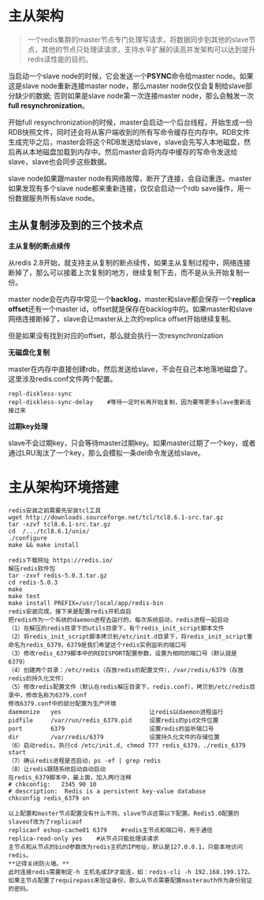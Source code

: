 # 主从架构
> 一个redis集群的master节点专门处理写请求，将数据同步到其他的slave节点，其他的节点只处理读请求，支持水平扩展的读高并发架构可以达到提升redis读性能的目的。

当启动一个slave node的时候，它会发送一个**PSYNC**命令给master node。如果这是slave node重新连接master node，那么master node仅仅会复制给slave部分缺少的数据; 否则如果是slave node第一次连接master node，那么会触发一次**full resynchronization**。

开始full resynchronization的时候，master会启动一个后台线程，开始生成一份RDB快照文件，同时还会将从客户端收到的所有写命令缓存在内存中。RDB文件生成完毕之后，master会将这个RDB发送给slave，slave会先写入本地磁盘，然后再从本地磁盘加载到内存中。然后master会将内存中缓存的写命令发送给slave，slave也会同步这些数据。

slave node如果跟master node有网络故障，断开了连接，会自动重连。master如果发现有多个slave node都来重新连接，仅仅会启动一个rdb save操作，用一份数据服务所有slave node。

## 主从复制涉及到的三个技术点
**主从复制的断点续传**

从redis 2.8开始，就支持主从复制的断点续传，如果主从复制过程中，网络连接断掉了，那么可以接着上次复制的地方，继续复制下去，而不是从头开始复制一份。

master node会在内存中常见一个**backlog**，master和slave都会保存一个**replica offset**还有一个master id，offset就是保存在backlog中的。如果master和slave网络连接断掉了，slave会让master从上次的replica offset开始继续复制。

但是如果没有找到对应的offset，那么就会执行一次resynchronization

**无磁盘化复制**

master在内存中直接创建rdb，然后发送给slave，不会在自己本地落地磁盘了。这里涉及redis.conf文件两个配置。
```
repl-diskless-sync
repl-diskless-sync-delay    #等待一定时长再开始复制，因为要等更多slave重新连接过来
```

**过期key处理**

slave不会过期key，只会等待master过期key。如果master过期了一个key，或者通过LRU淘汰了一个key，那么会模拟一条del命令发送给slave。

# 主从架构环境搭建
```
redis安装之前需要先安装tcl工具
wget http://downloads.sourceforge.net/tcl/tcl8.6.1-src.tar.gz
tar -xzvf tcl8.6.1-src.tar.gz
cd  /.../tcl8.6.1/unix/
./configure  
make && make install

redis下载网址 https://redis.io/
解压redis软件包
tar -zxvf redis-5.0.3.tar.gz 
cd redis-5.0.3
make 
make test 
make install PREFIX=/usr/local/app/redis-bin
redis安装完成，接下来是配置redis开机自启
把redis作为一个系统的daemon进程去运行的，每次系统启动，redis进程一起启动
（1）在解压的redis目录下的utils目录下，有个redis_init_script脚本文件
（2）将redis_init_script脚本拷贝到/etc/init.d目录下，将redis_init_script重命名为redis_6379，6379是我们希望这个redis实例监听的端口号
（3）修改redis_6379脚本中的REDISPORT配置参数，设置为相同的端口号（默认就是6379）
（4）创建两个目录：/etc/redis（存放redis的配置文件），/var/redis/6379（存放redis的持久化文件）
（5）修改redis配置文件（默认在redis解压目录下，redis.conf），拷贝到/etc/redis目录中，修改名称为6379.conf
修改6379.conf中的部分配置为生产环境
daemonize	yes							让redis以daemon进程运行
pidfile		/var/run/redis_6379.pid 	设置redis的pid文件位置
port		6379						设置redis的监听端口号
dir 		/var/redis/6379				设置持久化文件的存储位置
（6）启动redis，执行cd /etc/init.d, chmod 777 redis_6379，./redis_6379 start
（7）确认redis进程是否启动，ps -ef | grep redis
（8）让redis跟随系统启动自动启动
在redis_6379脚本中，最上面，加入两行注释
# chkconfig:   2345 90 10
# description:  Redis is a persistent key-value database
chkconfig redis_6379 on

以上配置和master节点配置没有什么不同，slave节点还需以下配置。Redis5.0配置的slaveof改为了replicaof
replicaof eshop-cache01 6379    #redis主节点和端口号，用于通信  
replica-read-only yes    #从节点只能处理读请求
主节点和从节点的bind参数改为redis主机的IP地址，默认是127.0.0.1，只能本地访问redis。
**记得关闭防火墙。**
此时连接redis需要制定-h 主机名或IP才能连，如：redis-cli -h 192.168.199.172。
如果主节点配置了requirepass来验证身份，那么从节点需要配置masterauth作为身份验证的密码。

```
